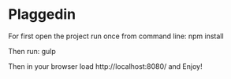 # Plaggedin

For first open the project run once from command line: npm install

Then run: gulp

Then in your browser load http://localhost:8080/ and Enjoy!
